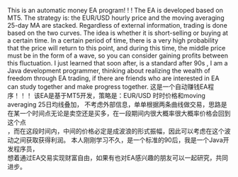 ﻿This is an automatic money EA program! ! ! 
The EA is developed based on MT5.
The strategy is: the EUR/USD hourly price and the moving averaging 25-day MA are stacked.
Regardless of external information, trading is done based on the two curves. 
The idea is whether it is short-selling or buying at a certain time. 
In a certain period of time, there is a very high probability that the price will return to this point,
and during this time, the middle price must be in the form of a wave, 
so you can consider gaining profits between this fluctuation. 
I just learned that soon after, is a standard after 90s , 
I am a Java development programmer, thinking about realizing the wealth of freedom through EA trading, 
if there are friends who are interested in EA can study together and make progress together.
这是一个自动赚钱EA程序！！！
该EA是基于MT5开发，策略是：EUR/USD 时时价格和moving averaging 25日均线叠加，
不考虑外部信息，单单根据两条曲线做交易，思路是在某一个时间点无论是卖空还是买多，在一段期间内很大概率很大概率价格会回到这个点  
，而在这段时间内，中间的价格必定是成波浪的形式振幅，因此可以考虑在这个波动之间获取获得利润。
本人刚刚学习不久，是一个标准的90后，我是一个Java开发程序员，  
想着通过EA交易实现财富自由，如果有也对EA感兴趣的朋友可以一起研究，共同进步。

